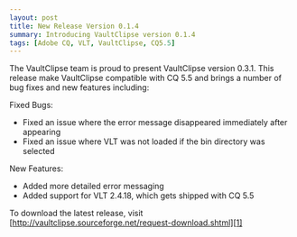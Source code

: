 ```yaml
---
layout: post
title: New Release Version 0.1.4
summary: Introducing VaultClipse version 0.1.4
tags: [Adobe CQ, VLT, VaultClipse, CQ5.5]
---
```


The VaultClipse team is proud to present VaultClipse version 0.3.1. This release make VaultClipse compatible with CQ 5.5 and brings a number of bug fixes and new features including:

Fixed Bugs:
* Fixed an issue where the error message disappeared immediately after appearing
* Fixed an issue where VLT was not loaded if the bin directory was selected

New Features:
* Added more detailed error messaging
* Added support for VLT 2.4.18, which gets shipped with CQ 5.5

To download the latest release, visit [http://vaultclipse.sourceforge.net/request-download.shtml][1]

[1]: http://vaultclipse.sourceforge.net/request-download.shtml